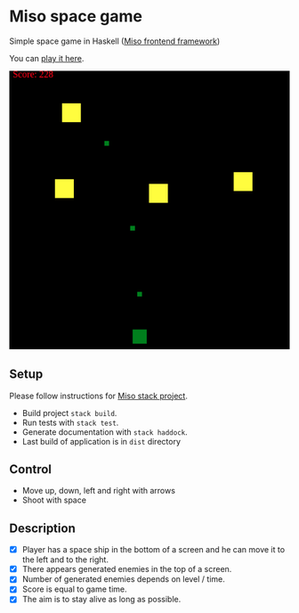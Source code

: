 # Miso space game
Simple space game in Haskell ([Miso frontend framework](https://haskell-miso.org/))

You can [play it here](https://buttasam.github.io/miso-space-game/dist/index.html).

![GitHub Logo](/img/screen1.png)

## Setup
Please follow instructions for [Miso stack project](https://github.com/dmjio/miso#stack).

- Build project `stack build`.
- Run tests with `stack test`.
- Generate documentation with `stack haddock`.
- Last build of application is in `dist` directory

## Control

- Move up, down, left and right with arrows
- Shoot with space

## Description

- [x] Player has a space ship in the bottom of a screen and he can move it to the left and to the right.
- [x] There appears generated enemies in the top of a screen.
- [x] Number of generated enemies depends on level / time.
- [x] Score is equal to game time.
- [x] The aim is to stay alive as long as possible.
